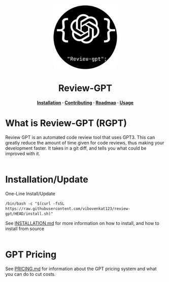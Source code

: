 <h3 align="center">
	<img src="assets/logo/logo.png" width="200" alt="Logo"/><br/>
	<h1 align="center"> Review-GPT</h1>
</h3>
<h4 align="center">
  <a href="https://github.com/vibovenkat123/review-gpt/blob/main/INSTALLATION.md">Installation</a>
  ·
  <a href="https://github.com/vibovenkat123/review-gpt/blob/main/CONTRIBUTING.md">Contributing</a>
  ·
  <a href="https://github.com/vibovenkat123/review-gpt/blob/main/ROADMAP.md">Roadmap</a>
  ·
  <a href="https://github.com/vibovenkat123/review-gpt/blob/main/USAGE.md">Usage</a>
</h4>

# What is Review-GPT (RGPT)

Review GPT is an automated code review tool that uses GPT3. This can greatly reduce the amount of time given for code reviews, thus making your development faster. It takes in a git diff, and tells you what could be improved with it.
<br/>
<br/>

# Installation/Update

One-Line Install/Update

```
/bin/bash -c "$(curl -fsSL https://raw.githubusercontent.com/vibovenkat123/review-gpt/HEAD/install.sh)"
```

See [INSTALLATION.md](/INSTALLATION.md) for more information on how to install, and how to install from source
<br/>
<br/>

# GPT Pricing 

See [PRICING.md](/PRICING.md) for information about the GPT pricing system and what you can do to cut costs.